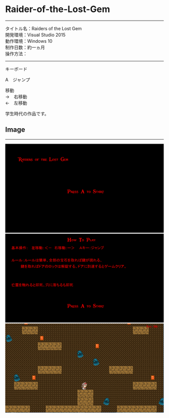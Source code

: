 # Raider-of-the-Lost-Gem
***
タイトル名：Raiders of the Lost Gem  
開発環境：Visual Studio 2015  
動作環境：Windows 10  
制作日数：約一ヵ月  
操作方法：
***
キーボード  

A　ジャンプ  

移動  
→　右移動  
←　左移動  

学生時代の作品です。

## Image
***
![](001.png)
![](002.png)
![](003.png)
